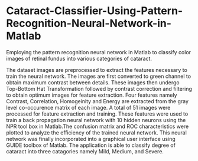 # Cataract-Classifier-Using-Pattern-Recognition-Neural-Network-in-Matlab
Employing the pattern recognition neural network in Matlab to classify color images of retinal fundus into various categories of cataract.

The dataset images are preprocessed to extract the features necessary to train the neural network. The images are first converted to green channel to obtain maximum contrast between details. These images then undergo Top-Bottom Hat Transformation followed by contrast correction and filtering to obtain optimum images for feature extraction. Four features namely Contrast, Correlation, Homogeinity and Energy are extracted from the gray level co-occurence matrix of each image. A total of 51 images were processed for feature extraction and training. These features were used to train a back propagation neural network with 10 hidden neurons using the NPR tool box in Matlab.The confusion matrix and ROC characteristics were plotted to analyze the efficiency of the trained neural network. This neural network was finally incorporated into a graphical user interface using GUIDE toolbox of Matlab. The application is able to classify degree of cataract into three catagories namely Mild, Medium, and Severe.
